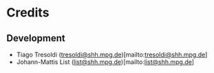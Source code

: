 Credits
=======

Development
-----------

* Tiago Tresoldi (tresoldi@shh.mpg.de)[mailto:tresoldi@shh.mpg.de]
* Johann-Mattis List (list@shh.mpg.de)[mailto:list@shh.mpg.de]
